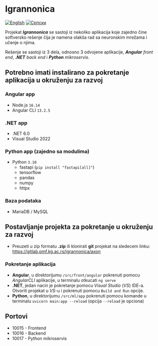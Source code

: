 # Igrannonica

[![English][readme-lang-en-img]][readme-lang-en]
[![Српски][readme-lang-sr-img]][readme-lang-sr]

Projekat _**Igrannonica**_ se sastoji iz nekoliko aplikacija koje zajedno čine softversko rešenje čija je namena olakša rad sa neuronskim mrežama i učenje o njima.

Rešenje se sastoji iz 3 dela, odnosno 3 odvojene aplikacije, _**Angular** front end_, _**.NET** back end_ i _**Python** mikroservis_.


## Potrebno imati instalirano za pokretanje aplikacija u okruženju za razvoj

### Angular app

- Node.js `16.14`
- Angular CLI `13.2.5`

### .NET app

- .NET 6.0
- Visual Studio 2022

### Python app (zajedno sa modulima)

- Python `3.10`
    - fastapi (`pip install "fastapi[all]"`)
    - tensorflow
    - pandas
    - numpy
    - httpx

### Baza podataka

- MariaDB / MySQL


## Postavljanje projekta za pokretanje u okruženju za razvoj

- Preuzeti u zip formatu **.zip** ili klonirati **git** projekat na sledecem linku: https://gitlab.pmf.kg.ac.rs/igrannonica/axon

### Pokretanje aplikacija

- **Angular**, u direktorijumu `/src/front/angular` pokrenuti pomocu _AngularCLI_ aplikacije, u terminalu otkucati `ng serve`
- **.NET**, jedan nacin je pokretanje pomocu _Visual Studio_ (_VS_) IDE-a. Otvoriti projekat u _VS_-u i pokrenuti pomocu `Build and Run` opcije.
- **Python**, u direktorijumu `/src/ml/app` pokrenuti pomocu komande u terminalu `uvicorn main:app --reload` (opcija `--reload` je opciona)



## Portovi
- 10015 - Frontend
- 10016 - Backend
- 10017 - Python mikroservis


[//]: # (-------------Section for references-------------)

[readme-lang-en]: https://github.com/imi-axon/igrannonica/blob/master/README.md
[readme-lang-en-img]: https://img.shields.io/badge/language-English-blue

[readme-lang-sr]: https://github.com/imi-axon/igrannonica/blob/master/README.sr.md
[readme-lang-sr-img]: https://img.shields.io/badge/language-%D0%A1%D1%80%D0%BF%D1%81%D0%BA%D0%B8%20-red
